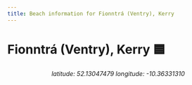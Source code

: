 ```yaml
---
title: Beach information for Fionntrá (Ventry), Kerry
---
```

# Fionntrá (Ventry), Kerry 🟦

<div align="center"><i>latitude: 52.13047479 longitude: -10.36331310</i></div>